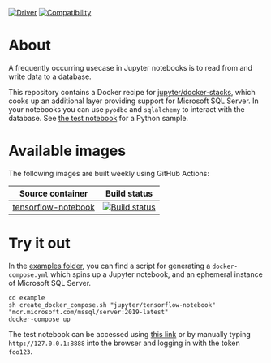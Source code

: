 [![Driver](https://img.shields.io/badge/Driver-ODBC%20Driver%2018%20for%20SQL%20Server-blue)](https://learn.microsoft.com/en-us/sql/connect/odbc/linux-mac/release-notes-odbc-sql-server-linux-mac?view=sql-server-ver16#1812-november-2022) [![Compatibility](https://img.shields.io/badge/Compatible%20with-SQL%20Server%202019-green?logo=microsoftsqlserver)](https://learn.microsoft.com/en-us/sql/connect/odbc/windows/system-requirements-installation-and-driver-files?view=sql-server-ver16#sql-version-compatibility)

About
=====

A frequently occurring usecase in Jupyter notebooks is to read from and write data to a database.

This repository contains a Docker recipe for [jupyter/docker-stacks](https://github.com/jupyter/docker-stacks), which cooks up an additional layer providing support for Microsoft SQL Server. In your notebooks you can use ``pyodbc`` and ``sqlalchemy`` to interact with the database. See [the test notebook](https://github.com/Realiserad/jupyter-docker-mssql/blob/main/example/notebooks/Test.ipynb) for a Python sample.

Available images
================

The following images are built weekly using GitHub Actions:

| Source container                                                                               | Build status
| ---------------------------------------------------------------------------------------------- | ------------- |
| [tensorflow-notebook](https://github.com/jupyter/docker-stacks/tree/main/tensorflow-notebook)  | [![Build status](https://github.com/Realiserad/jupyter-docker-mssql/actions/workflows/tensorflow-notebook.yml/badge.svg?event=push&branch=main)](https://github.com/Realiserad/jupyter-docker-mssql/actions/workflows/tensorflow-notebook.yml) |

Try it out
==========

In the [examples folder](https://github.com/Realiserad/jupyter-docker-mssql/tree/master/example), you can find a script for generating a ``docker-compose.yml`` which spins up a Jupyter notebook, and an ephemeral instance of Microsoft SQL Server.
```
cd example
sh create_docker_compose.sh "jupyter/tensorflow-notebook" "mcr.microsoft.com/mssql/server:2019-latest"
docker-compose up
```

The test notebook can be accessed using [this link](http://127.0.0.1:8888/lab/workspaces/auto-L/tree/Test.ipynb?token=foo123) or by manually
typing ``http://127.0.0.1:8888`` into the browser and logging in with the token ``foo123``.
